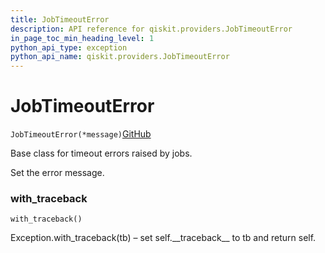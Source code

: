 ```yaml
---
title: JobTimeoutError
description: API reference for qiskit.providers.JobTimeoutError
in_page_toc_min_heading_level: 1
python_api_type: exception
python_api_name: qiskit.providers.JobTimeoutError
---
```


# JobTimeoutError

<span id="qiskit.providers.JobTimeoutError" />

`JobTimeoutError(*message)`[GitHub](https://github.com/qiskit/qiskit/tree/stable/0.14/qiskit/providers/exceptions.py "view source code")

Base class for timeout errors raised by jobs.

Set the error message.

### with\_traceback

<span id="qiskit.providers.JobTimeoutError.with_traceback" />

`with_traceback()`

Exception.with\_traceback(tb) – set self.\_\_traceback\_\_ to tb and return self.

